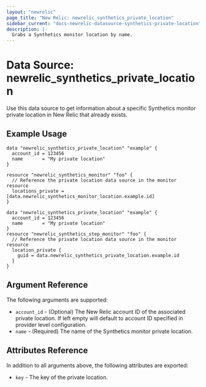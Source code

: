 ```yaml
---
layout: "newrelic"
page_title: "New Relic: newrelic_synthetics_private_location"
sidebar_current: "docs-newrelic-datasource-synthetics-private-location"
description: |-
  Grabs a Synthetics monitor location by name.
---
```


# Data Source: newrelic\_synthetics\_private\_location

Use this data source to get information about a specific Synthetics monitor private location in New Relic that already exists.

## Example Usage

```hcl
data "newrelic_synthetics_private_location" "example" {
  account_id = 123456
  name       = "My private location"
}

resource "newrelic_synthetics_monitor" "foo" {
  // Reference the private location data source in the monitor resource
  locations_private = [data.newrelic_synthetics_monitor_location.example.id]
}
```

```hcl
data "newrelic_synthetics_private_location" "example" {
  account_id = 123456
  name       = "My private location"
}
resource "newrelic_synthetics_step_monitor" "foo" {
  // Reference the private location data source in the monitor resource
  location_private { 
    guid = data.newrelic_synthetics_private_location.example.id 
  }
}
```

## Argument Reference

The following arguments are supported:

* `account_id` - (Optional) The New Relic account ID of the associated private location. If left empty will default to account ID specified in provider level configuration.
* `name` - (Required) The name of the Synthetics monitor private location.

## Attributes Reference

In addition to all arguments above, the following attributes are exported:

* `key` - The key of the private location.
